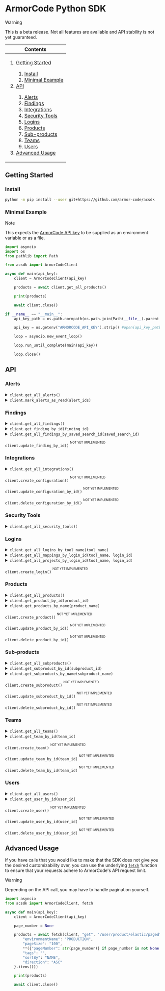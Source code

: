 <!-- <img height="128px" width="128px" align="right" /> -->

# ArmorCode Python SDK

> [!WARNING]
> This is a beta release. Not all features are available and API stability is not yet guaranteed.

<table>
	<thead>
		<tr>
			<th align="center"><strong>Contents</strong></th>
		</tr>
	</thead>
	<tbody>
		<tr>
			<td>
				<ol>
					<li><a href="#getting-started">Getting Started</a></li>
					<ol>
						<li><a href="#install">Install</a></li>
						<li><a href="#minimal-example">Minimal Example</a></li>
					</ol>
					<li><a href="#api">API</a></li>
					<ol>
						<li><a href="#alerts">Alerts</a></li>
						<li><a href="#findings">Findings</a></li>
						<li><a href="#integrations">Integrations</a></li>
						<li><a href="#security-tools">Security Tools</a></li>
						<li><a href="#logins">Logins</a></li>
						<li><a href="#products">Products</a></li>
						<li><a href="#sub-products">Sub-products</a></li>
						<li><a href="#teams">Teams</a></li>
						<li><a href="#users">Users</a></li>
					</ol>
					<li><a href="#advanced-usage">Advanced Usage</a></li>
				</ol>
			</td>
		</tr>
	</tbody>
</table>


## Getting Started

### Install

```sh
python -m pip install --user git+https://github.com/armor-code/acsdk
```

### Minimal Example

> [!Note]
> This expects the [ArmorCode API key](https://support.armorcode.com/hc/en-us/articles/19447589108499-Generating-ArmorCode-API-Key) to be supplied as an environment variable or as a file.

```python
import asyncio
import os
from pathlib import Path

from acsdk import ArmorCodeClient

async def main(api_key):
    client = ArmorCodeClient(api_key)

    products = await client.get_all_products()

    print(products)

    await client.close()

if __name__ == "__main__":
    api_key_path = os.path.normpath(os.path.join(Path(__file__).parent.absolute(), "ArmorCode_API_key.txt"))

    api_key = os.getenv("ARMORCODE_API_KEY").strip() #open(api_key_path, "r").read().strip()

    loop = asyncio.new_event_loop()

    loop.run_until_complete(main(api_key))

    loop.close()
```

## API

### Alerts

<details><summary><code>client.get_all_alerts()</code></summary>

#### Example:

<table>
	<tbody>
		<tr>
			<th width="441"><strong>Python</strong></td>
			<th width="441"><strong>REST</strong></td>
		</tr>
		<tr>
			<td>

```python
alerts = await client.get_all_alerts()
```
</td>
			<td>

```http
GET https://app.armorcode.com/api/alerts
    ?severity=CRITICAL,HIGH
    &page=0
    &size=10
    &sort=createdAt,desc
```
</td>
		</tr>
	</tbody>
</table>

#### Response:

```json
{
    "content": [
        {
            "id": "A-1",
            "severity": "MEDIUM",
            "status": "OPEN",
            "armorcodeTicketId": "null",
            "ticketUrl": null,
            "title": "1 new GITLAB repository synced for installation 11214",
            "description": "1 new GITLAB repository synced for installation 11214",
            "product": {
                "id": null,
                "name": null
            },
            "subProduct": {
                "id": null,
                "name": null
            },
            "environment": {
                "id": null,
                "name": null
            },
            "createdAt": 1718025431642,
            "updatedAt": 1718025431642,
            "assignee": {
                "id": null,
                "name": null
            },
            "sourceName": "GIT_NEW_REPO_SYNCED",
            "notificationId": null,
            "state": "UNREAD",
            "payload": "{\"installationName\":\"INSTALLATION_NAME\",\"loginId\":11214,\"installationId\":11214,\"toolName\":\"GITLAB\"}",
            "category": "Integration"
        }
    ],
    "pageable": {
        "pageNumber": 0,
        "pageSize": 100,
        "sort": {
            "empty": false,
            "sorted": true,
            "unsorted": false
        },
        "offset": 0,
        "paged": true,
        "unpaged": false
    },
    "last": true,
    "totalElements": 1,
    "totalPages": 1,
    "first": true,
    "size": 100,
    "number": 0,
    "sort": {
        "empty": false,
        "sorted": true,
        "unsorted": false
    },
    "numberOfElements": 1,
    "empty": false
}
```

</details>

<details><summary><code>client.mark_alerts_as_read(alert_ids)</code></summary>

#### Example:

<table>
	<tbody>
		<tr>
			<th width="441"><strong>Python</strong></td>
			<th width="441"><strong>REST</strong></td>
		</tr>
		<tr>
			<td>

```python
await client.mark_alerts_as_read(alert_ids)
```
</td>
			<td>

```http
PUT https://app.armorcode.com/api/alerts/update
Content-Type: application/json

{
    "state": "READ",
    "id": ["1116"]
}
```
</td>
		</tr>
	</tbody>
</table>

#### Response:

```
Updated Alerts
```

</details>


### Findings

<details><summary><code>client.get_all_findings()</code></summary>

#### Example:

<table>
	<tbody>
		<tr>
			<th width="441"><strong>Python</strong></td>
			<th width="441"><strong>REST</strong></td>
		</tr>
		<tr>
			<td>

```python
findings = await client.get_all_findings()
```
</td>
			<td>

```http
POST https://app.armorcode.com/user/findings/
Content-Type: application/json

{
    "filters": {},
    "ignoreDuplicate": true,
    "ignoreMitigated": null,
    "sort": "",
    "sortColumns": [],
    "ticketStatusRequired": true,
    "page": 0,
    "size": 100
}
```
</td>
		</tr>
	</tbody>
</table>

#### Response:

```json
{
    "content": [
        {
            "ruleId": [
                "1.327",
                "1.20"
            ],
            "mitigation": "Patched version: 4.2.2",
            "impact": null,
            "stepsToReproduce": null,
            "description": "Versions 4.2.1 and earlier of `jsonwebtoken` are affected by a verification bypass vulnerability. This is a result of weak validation of the JWT algorithm type, occuring when an attacker is allowed to arbitrarily specify the JWT algorithm.\n\n\n\n\n## Recommendation\n\nUpdate to version 4.2.2 or later.\n\n ### References: \n- https://nvd.nist.gov/vuln/detail/CVE-2015-9235\n- https://github.com/auth0/node-jsonwebtoken/commit/1bb584bc382295eeb7ee8c4452a673a77a68b687\n- https://auth0.com/blog/2015/03/31/critical-vulnerabilities-in-json-web-token-libraries/\n- https://github.com/advisories/GHSA-c7hr-j4mj-j2w6\n- https://www.npmjs.com/advisories/17\n- https://www.timmclean.net/2015/02/25/jwt-alg-none.html",
            "source": "Dependabot",
            "severity": "CRITICAL",
            "armorcodeCategory": "Secrets",
            "findingCategory": "Vulnerability",
            "category": "Vulnerability",
            "status": "OPEN",
            "productStatus": "Active",
            "subProductStatuses": "Active",
            "id": 659573042,
            "tid": 161,
            "policy": null,
            "lastUpdated": 1717526668000,
            "createdAt": 1715361339000,
            "externalMappings": {},
            "title": "jsonwebtoken : = 0.4.0 - Verification Bypass in jsonwebtoken",
            "armorcodeTicket": [],
            "toolSeverity": "CRITICAL",
            "cwe": [
                "20"
            ],
            "cve": [
                "CVE-2015-9235"
            ],
            "product": {
                "id": 158036,
                "name": "PRODUCT_NAME"
            },
            "subProduct": {
                "id": 346991,
                "name": "SUBPRODUCT_NAME"
            },
            "environment": {
                "id": 679687,
                "name": "Production"
            },
            "securityOwner": {
                "id": null,
                "name": null
            },
            "owner": {
                "id": null,
                "name": null
            },
            "developer": "bjenkins-armorcode@gmail.com",
            "developerName": "Brian Jenkins",
            "toolId": "RVA_kwDOLpS_Gc8AAAABR2PYgQ",
            "filePath": "package.json",
            "url": "https://github.com/bjenkins-armorcode/juice-shop/security/dependabot/1",
            "lineNumber": null,
            "mitigated": false,
            "scan": 19280155,
            "scanType": [
                "SCA"
            ],
            "analysisType": "STATIC",
            "similarFindings": null,
            "additionalDetails": {
                "COMMIT_MESSAGE": "Import juice-shop",
                "FIXED_BY_DEVELOPER_EMAIL": "bjenkins-armorcode@gmail.com",
                "isCISAKEV": false,
                "FIXED_COMMIT_MESSAGE": "Import juice-shop",
                "cvssVectorV2": "CVSS:3.0/AV:N/AC:L/PR:N/UI:N/S:U/C:H/I:H/A:H",
                "COMMIT_URL": "https://github.com/bjenkins-armorcode/juice-shop/commit/71513add1e6e56dc66395fdc7f405e7eb8953d31",
                "cvssVectorV3": "CVSS:3.0/AV:N/AC:L/PR:N/UI:N/S:U/C:H/I:H/A:H",
                "epssScore": 0.75142,
                "repositoryName": "bjenkins-armorcode/juice-shop",
                "FIXED_COMMIT_URL": "https://github.com/bjenkins-armorcode/juice-shop/commit/71513add1e6e56dc66395fdc7f405e7eb8953d31",
                "componentFixVersions": "4.2.2",
                "repositoryUrl": "https://github.com/bjenkins-armorcode/juice-shop",
                "cveUsed": "CVE-2015-9235",
                "aeName": "Production",
                "exploited": false,
                "FIXED_BY_DEVELOPER_NAME": "Brian Jenkins",
                "dateSource": "tool",
                "scanType": "SCA",
                "toolFindingStatus": "OPEN",
                "category": "Vulnerability",
                "aatiScore": 8.04,
                "toolStatusOriginal": "OPEN",
                "cvePublishedDate": 1527625740000,
                "cveLastModifiedVulDate": 1570662900000
            },
            "slaBreached": true,
            "unsupressTime": null,
            "componentName": "jsonwebtoken",
            "componentVersion": "= 0.4.0",
            "slaDueDate": 1715019036000,
            "triageDueDate": 1714587036000,
            "remediationDueDate": null,
            "underReview": null,
            "proposedData": null,
            "tagsMetaMap": {
                "SUBPRODUCT": []
            },
            "team": {
                "id": null,
                "name": null
            },
            "tags": [],
            "foundOn": 1714414236000,
            "foundOnDate": 1714414236000,
            "baseScore": 9.8,
            "impactScore": 5.9,
            "exploitabilityScore": 3.9,
            "publishedDate": 1527625740000,
            "lastModifiedDate": 1570662900000,
            "issueResolved": null,
            "toolFindingStatus": "OPEN",
            "toolStatusOriginal": null,
            "cvssVector": "CVSS:3.0/AV:N/AC:L/PR:N/UI:N/S:U/C:H/I:H/A:H",
            "newUrl": null,
            "findingScore": 5.1,
            "riskScore": null,
            "armorcodeProjects": null,
            "vendor": null,
            "subProductVersion": null,
            "productVersion": null,
            "mitigatedAt": null,
            "lastTriagedDate": null,
            "lastConfirmDate": null,
            "lastFalsePositiveDate": null,
            "lastOpenDate": 1715361339930,
            "lastAcceptRiskDate": null,
            "lastSuppressDate": null,
            "lastSeenDate": 1715299200000,
            "lastTriagedDateTime": null,
            "lastConfirmDateTime": null,
            "lastFalsePositiveDateTime": null,
            "lastOpenDateTime": 1715361339000,
            "lastAcceptRiskDateTime": null,
            "lastSuppressDateTime": null,
            "lastControlledDateTime": null,
            "lastInProgressDateTime": null,
            "lastTriageDateTime": null,
            "indirectExportFields": null,
            "assetScore": null,
            "comments": null,
            "history": null,
            "exploitMetaInfo": null,
            "attachments": null,
            "tagsUsedForAssetScore": [],
            "versionFindingsCount": null,
            "correlatedFindingsCount": null,
            "vmHostIpAddresses": null,
            "riskRegisters": null,
            "ctiScore": null,
            "cwesStrings": [
                "CWE-20"
            ],
            "assessment": []
        }
    ],
    "pageable": {
        "pageNumber": 0,
        "pageSize": 100,
        "sort": {
            "sorted": true,
            "empty": false,
            "unsorted": false
        },
        "offset": 0,
        "paged": true,
        "unpaged": false
    },
    "last": false,
    "totalElements": 1,
    "totalPages": 1,
    "first": true,
    "size": 100,
    "number": 0,
    "sort": {
        "sorted": true,
        "empty": false,
        "unsorted": false
    },
    "numberOfElements": 1,
    "empty": false
}
```

</details>

<details><summary><code>client.get_finding_by_id(finding_id)</code></summary>

#### Example:

<table>
	<tbody>
		<tr>
			<th width="441"><strong>Python</strong></td>
			<th width="441"><strong>REST</strong></td>
		</tr>
		<tr>
			<td>

```python
finding = await client.get_finding_by_id(finding_id)
```
</td>
			<td>

```http
GET https://app.armorcode.com/user/findings/{{finding_id}}
```
</td>
		</tr>
	</tbody>
</table>

#### Response:

```json
{
    "ruleId": [
        "1.327",
        "1.20"
    ],
    "mitigation": "Patched version: 4.2.2",
    "impact": null,
    "stepsToReproduce": null,
    "description": "Versions 4.2.1 and earlier of `jsonwebtoken` are affected by a verification bypass vulnerability. This is a result of weak validation of the JWT algorithm type, occuring when an attacker is allowed to arbitrarily specify the JWT algorithm.\n\n\n\n\n## Recommendation\n\nUpdate to version 4.2.2 or later.\n\n ### References: \n- https://nvd.nist.gov/vuln/detail/CVE-2015-9235\n- https://github.com/auth0/node-jsonwebtoken/commit/1bb584bc382295eeb7ee8c4452a673a77a68b687\n- https://auth0.com/blog/2015/03/31/critical-vulnerabilities-in-json-web-token-libraries/\n- https://github.com/advisories/GHSA-c7hr-j4mj-j2w6\n- https://www.npmjs.com/advisories/17\n- https://www.timmclean.net/2015/02/25/jwt-alg-none.html",
    "source": "Dependabot",
    "severity": "CRITICAL",
    "armorcodeCategory": "Secrets",
    "findingCategory": "Vulnerability",
    "category": "Vulnerability",
    "status": "OPEN",
    "productStatus": "Active",
    "subProductStatuses": "Active",
    "id": 659573042,
    "tid": 161,
    "policy": null,
    "lastUpdated": 1717526668000,
    "createdAt": 1715361339000,
    "externalMappings": {},
    "title": "jsonwebtoken : = 0.4.0 - Verification Bypass in jsonwebtoken",
    "armorcodeTicket": [],
    "toolSeverity": "CRITICAL",
    "cwe": [
        "20"
    ],
    "cve": [
        "CVE-2015-9235"
    ],
    "product": {
        "id": 158036,
        "name": "PRODUCT_NAME"
    },
    "subProduct": {
        "id": 346991,
        "name": "SUBPRODUCT_NAME"
    },
    "environment": {
        "id": 679687,
        "name": "Production"
    },
    "securityOwner": {
        "id": null,
        "name": null
    },
    "owner": {
        "id": null,
        "name": null
    },
    "developer": "bjenkins-armorcode@gmail.com",
    "developerName": "Brian Jenkins",
    "toolId": "RVA_kwDOLpS_Gc8AAAABR2PYgQ",
    "filePath": "package.json",
    "url": "https://github.com/bjenkins-armorcode/juice-shop/security/dependabot/1",
    "lineNumber": null,
    "mitigated": false,
    "scan": 19280155,
    "scanType": [
        "SCA"
    ],
    "analysisType": "STATIC",
    "similarFindings": null,
    "additionalDetails": {
        "COMMIT_MESSAGE": "Import juice-shop",
        "FIXED_BY_DEVELOPER_EMAIL": "bjenkins-armorcode@gmail.com",
        "isCISAKEV": false,
        "FIXED_COMMIT_MESSAGE": "Import juice-shop",
        "cvssVectorV2": "CVSS:3.0/AV:N/AC:L/PR:N/UI:N/S:U/C:H/I:H/A:H",
        "COMMIT_URL": "https://github.com/bjenkins-armorcode/juice-shop/commit/71513add1e6e56dc66395fdc7f405e7eb8953d31",
        "cvssVectorV3": "CVSS:3.0/AV:N/AC:L/PR:N/UI:N/S:U/C:H/I:H/A:H",
        "epssScore": 0.75142,
        "repositoryName": "bjenkins-armorcode/juice-shop",
        "FIXED_COMMIT_URL": "https://github.com/bjenkins-armorcode/juice-shop/commit/71513add1e6e56dc66395fdc7f405e7eb8953d31",
        "componentFixVersions": "4.2.2",
        "repositoryUrl": "https://github.com/bjenkins-armorcode/juice-shop",
        "cveUsed": "CVE-2015-9235",
        "aeName": "Production",
        "exploited": false,
        "FIXED_BY_DEVELOPER_NAME": "Brian Jenkins",
        "dateSource": "tool",
        "scanType": "SCA",
        "toolFindingStatus": "OPEN",
        "category": "Vulnerability",
        "aatiScore": 8.04,
        "toolStatusOriginal": "OPEN",
        "cvePublishedDate": 1527625740000,
        "cveLastModifiedVulDate": 1570662900000
    },
    "slaBreached": true,
    "unsupressTime": null,
    "componentName": "jsonwebtoken",
    "componentVersion": "= 0.4.0",
    "slaDueDate": 1715019036000,
    "triageDueDate": 1714587036000,
    "remediationDueDate": null,
    "underReview": null,
    "proposedData": null,
    "tagsMetaMap": {
        "SUBPRODUCT": []
    },
    "team": {
        "id": null,
        "name": null
    },
    "tags": [],
    "foundOn": 1714414236000,
    "foundOnDate": 1714414236000,
    "baseScore": 9.8,
    "impactScore": 5.9,
    "exploitabilityScore": 3.9,
    "publishedDate": 1527625740000,
    "lastModifiedDate": 1570662900000,
    "issueResolved": null,
    "toolFindingStatus": "OPEN",
    "toolStatusOriginal": null,
    "cvssVector": "CVSS:3.0/AV:N/AC:L/PR:N/UI:N/S:U/C:H/I:H/A:H",
    "newUrl": null,
    "findingScore": 5.1,
    "riskScore": null,
    "armorcodeProjects": null,
    "vendor": null,
    "subProductVersion": null,
    "productVersion": null,
    "mitigatedAt": null,
    "lastTriagedDate": null,
    "lastConfirmDate": null,
    "lastFalsePositiveDate": null,
    "lastOpenDate": 1715361339930,
    "lastAcceptRiskDate": null,
    "lastSuppressDate": null,
    "lastSeenDate": 1715299200000,
    "lastTriagedDateTime": null,
    "lastConfirmDateTime": null,
    "lastFalsePositiveDateTime": null,
    "lastOpenDateTime": 1715361339000,
    "lastAcceptRiskDateTime": null,
    "lastSuppressDateTime": null,
    "lastControlledDateTime": null,
    "lastInProgressDateTime": null,
    "lastTriageDateTime": null,
    "indirectExportFields": null,
    "assetScore": null,
    "comments": null,
    "history": null,
    "exploitMetaInfo": null,
    "attachments": null,
    "tagsUsedForAssetScore": [],
    "versionFindingsCount": null,
    "correlatedFindingsCount": null,
    "vmHostIpAddresses": null,
    "riskRegisters": null,
    "ctiScore": null,
    "cwesStrings": [
        "CWE-20"
    ],
    "assessment": []
}
```

</details>

<!--  -->

<details><summary><code>client.get_all_findings_by_saved_search_id(saved_search_id)</code></summary>

#### Example:

<table>
	<tbody>
		<tr>
			<th width="441"><strong>Python</strong></td>
			<th width="441"><strong>REST</strong></td>
		</tr>
		<tr>
			<td>

```python
findings = await client.get_all_findings_by_saved_search_id(saved_search_id)
```
</td>
			<td>

```http
GET https://app.armorcode.com/user/findings/saved-search/{{saved_search_id}}
    ?page=0
    &size=100
```
</td>
		</tr>
	</tbody>
</table>

#### Response:

```json
{
    "content": [
        {
            "ruleId": [
                "1.327",
                "1.20"
            ],
            "mitigation": "Patched version: 4.2.2",
            "impact": null,
            "stepsToReproduce": null,
            "description": "Versions 4.2.1 and earlier of `jsonwebtoken` are affected by a verification bypass vulnerability. This is a result of weak validation of the JWT algorithm type, occuring when an attacker is allowed to arbitrarily specify the JWT algorithm.\n\n\n\n\n## Recommendation\n\nUpdate to version 4.2.2 or later.\n\n ### References: \n- https://nvd.nist.gov/vuln/detail/CVE-2015-9235\n- https://github.com/auth0/node-jsonwebtoken/commit/1bb584bc382295eeb7ee8c4452a673a77a68b687\n- https://auth0.com/blog/2015/03/31/critical-vulnerabilities-in-json-web-token-libraries/\n- https://github.com/advisories/GHSA-c7hr-j4mj-j2w6\n- https://www.npmjs.com/advisories/17\n- https://www.timmclean.net/2015/02/25/jwt-alg-none.html",
            "source": "Dependabot",
            "severity": "CRITICAL",
            "armorcodeCategory": "Secrets",
            "findingCategory": "Vulnerability",
            "category": "Vulnerability",
            "status": "OPEN",
            "productStatus": "Active",
            "subProductStatuses": "Active",
            "id": 659573042,
            "tid": 161,
            "policy": null,
            "lastUpdated": 1717526668000,
            "createdAt": 1715361339000,
            "externalMappings": {},
            "title": "jsonwebtoken : = 0.4.0 - Verification Bypass in jsonwebtoken",
            "armorcodeTicket": [],
            "toolSeverity": "CRITICAL",
            "cwe": [
                "20"
            ],
            "cve": [
                "CVE-2015-9235"
            ],
            "product": {
                "id": 158036,
                "name": "PRODUCT_NAME"
            },
            "subProduct": {
                "id": 346991,
                "name": "SUBPRODUCT_NAME"
            },
            "environment": {
                "id": 679687,
                "name": "Production"
            },
            "securityOwner": {
                "id": null,
                "name": null
            },
            "owner": {
                "id": null,
                "name": null
            },
            "developer": "bjenkins-armorcode@gmail.com",
            "developerName": "Brian Jenkins",
            "toolId": "RVA_kwDOLpS_Gc8AAAABR2PYgQ",
            "filePath": "package.json",
            "url": "https://github.com/bjenkins-armorcode/juice-shop/security/dependabot/1",
            "lineNumber": null,
            "mitigated": false,
            "scan": 19280155,
            "scanType": [
                "SCA"
            ],
            "analysisType": "STATIC",
            "similarFindings": null,
            "additionalDetails": {
                "COMMIT_MESSAGE": "Import juice-shop",
                "FIXED_BY_DEVELOPER_EMAIL": "bjenkins-armorcode@gmail.com",
                "isCISAKEV": false,
                "FIXED_COMMIT_MESSAGE": "Import juice-shop",
                "cvssVectorV2": "CVSS:3.0/AV:N/AC:L/PR:N/UI:N/S:U/C:H/I:H/A:H",
                "COMMIT_URL": "https://github.com/bjenkins-armorcode/juice-shop/commit/71513add1e6e56dc66395fdc7f405e7eb8953d31",
                "cvssVectorV3": "CVSS:3.0/AV:N/AC:L/PR:N/UI:N/S:U/C:H/I:H/A:H",
                "epssScore": 0.75142,
                "repositoryName": "bjenkins-armorcode/juice-shop",
                "FIXED_COMMIT_URL": "https://github.com/bjenkins-armorcode/juice-shop/commit/71513add1e6e56dc66395fdc7f405e7eb8953d31",
                "componentFixVersions": "4.2.2",
                "repositoryUrl": "https://github.com/bjenkins-armorcode/juice-shop",
                "cveUsed": "CVE-2015-9235",
                "aeName": "Production",
                "exploited": false,
                "FIXED_BY_DEVELOPER_NAME": "Brian Jenkins",
                "dateSource": "tool",
                "scanType": "SCA",
                "toolFindingStatus": "OPEN",
                "category": "Vulnerability",
                "aatiScore": 8.04,
                "toolStatusOriginal": "OPEN",
                "cvePublishedDate": 1527625740000,
                "cveLastModifiedVulDate": 1570662900000
            },
            "slaBreached": true,
            "unsupressTime": null,
            "componentName": "jsonwebtoken",
            "componentVersion": "= 0.4.0",
            "slaDueDate": 1715019036000,
            "triageDueDate": 1714587036000,
            "remediationDueDate": null,
            "underReview": null,
            "proposedData": null,
            "tagsMetaMap": {
                "SUBPRODUCT": []
            },
            "team": {
                "id": null,
                "name": null
            },
            "tags": [],
            "foundOn": 1714414236000,
            "foundOnDate": 1714414236000,
            "baseScore": 9.8,
            "impactScore": 5.9,
            "exploitabilityScore": 3.9,
            "publishedDate": 1527625740000,
            "lastModifiedDate": 1570662900000,
            "issueResolved": null,
            "toolFindingStatus": "OPEN",
            "toolStatusOriginal": null,
            "cvssVector": "CVSS:3.0/AV:N/AC:L/PR:N/UI:N/S:U/C:H/I:H/A:H",
            "newUrl": null,
            "findingScore": 5.1,
            "riskScore": null,
            "armorcodeProjects": null,
            "vendor": null,
            "subProductVersion": null,
            "productVersion": null,
            "mitigatedAt": null,
            "lastTriagedDate": null,
            "lastConfirmDate": null,
            "lastFalsePositiveDate": null,
            "lastOpenDate": 1715361339930,
            "lastAcceptRiskDate": null,
            "lastSuppressDate": null,
            "lastSeenDate": 1715299200000,
            "lastTriagedDateTime": null,
            "lastConfirmDateTime": null,
            "lastFalsePositiveDateTime": null,
            "lastOpenDateTime": 1715361339000,
            "lastAcceptRiskDateTime": null,
            "lastSuppressDateTime": null,
            "lastControlledDateTime": null,
            "lastInProgressDateTime": null,
            "lastTriageDateTime": null,
            "indirectExportFields": null,
            "assetScore": null,
            "comments": null,
            "history": null,
            "exploitMetaInfo": null,
            "attachments": null,
            "tagsUsedForAssetScore": [],
            "versionFindingsCount": null,
            "correlatedFindingsCount": null,
            "vmHostIpAddresses": null,
            "riskRegisters": null,
            "ctiScore": null,
            "cwesStrings": [
                "CWE-20"
            ],
            "assessment": []
        }
    ],
    "pageable": {
        "pageNumber": 0,
        "pageSize": 100,
        "sort": {
            "sorted": true,
            "empty": false,
            "unsorted": false
        },
        "offset": 0,
        "paged": true,
        "unpaged": false
    },
    "last": false,
    "totalElements": 1,
    "totalPages": 1,
    "first": true,
    "size": 100,
    "number": 0,
    "sort": {
        "sorted": true,
        "empty": false,
        "unsorted": false
    },
    "numberOfElements": 1,
    "empty": false
}
```

</details>


`client.update_finding_by_id()` <sup><sup>NOT YET IMPLEMENTED</sup></sup>

### Integrations

<details><summary><code>client.get_all_integrations()</code></summary>

#### Example:

<table>
	<tbody>
		<tr>
			<th width="441"><strong>Python</strong></td>
			<th width="441"><strong>REST</strong></td>
		</tr>
		<tr>
			<td>

```python
integrations = await client.get_all_integrations()
```
</td>
			<td>

```http
GET https://app.armorcode.com/user/tools/integration-tools/status
```
</td>
		</tr>
	</tbody>
</table>

#### Response:

```json
[
    {
        "toolName": "APIKEY",
        "toolType": "INTEGRATION",
        "toolId": "APIKEY",
        "configurationStatus": "ACTIVE",
        "integrations": 1,
        "operationalStatus": "ACTIVE",
        "scanStatus": null,
        "executionDate": 1717766692000,
        "version": null,
        "isAuditEnabled": false,
        "businessUnitId": null,
        "tenant": null,
        "productId": null,
        "subProductId": null,
        "isShareable": null,
        "operationalStatusMessage": null,
        "activeCount": 1,
        "inactiveCount": 0,
        "configErrorCount": 0
    }
]
```

</details>

`client.create_configuration()` <sup><sup>NOT YET IMPLEMENTED</sup></sup>

`client.update_configuration_by_id()` <sup><sup>NOT YET IMPLEMENTED</sup></sup>

`client.delete_configuration_by_id()` <sup><sup>NOT YET IMPLEMENTED</sup></sup>

### Security Tools

<details><summary><code>client.get_all_security_tools()</code></summary>

#### Example:

<table>
	<tbody>
		<tr>
			<th width="441"><strong>Python</strong></td>
			<th width="441"><strong>REST</strong></td>
		</tr>
		<tr>
			<td>

```python
security_tools = await client.get_all_security_tools()
```
</td>
			<td>

```http
GET https://app.armorcode.com/user/tools/appsec-tools/status
```
</td>
		</tr>
	</tbody>
</table>

#### Response:

```json
[
    {
        "toolName": "Snyk",
        "toolType": "SCA/SAST/Container Security/IaC",
        "toolId": "SNYK",
        "configurationStatus": "ACTIVE",
        "integrations": 1,
        "operationalStatus": "ACTIVE",
        "scanStatus": null,
        "executionDate": 1721911072000,
        "version": [],
        "isAuditEnabled": true,
        "businessUnitId": null,
        "tenant": null,
        "productId": null,
        "subProductId": null,
        "isShareable": true,
        "operationalStatusMessage": "",
        "activeCount": 1,
        "inactiveCount": 0,
        "configErrorCount": 0
    }
]
```

</details>

### Logins

<details><summary><code>client.get_all_logins_by_tool_name(tool_name)</code></summary>

#### Example:

<table>
	<tbody>
		<tr>
			<th width="441"><strong>Python</strong></td>
			<th width="441"><strong>REST</strong></td>
		</tr>
		<tr>
			<td>

```python
logins = await client.get_all_logins_by_tool_name(tool_name)
```
</td>
			<td>

```http
GET https://app.armorcode.com/user/tools/generic/login_details/{{tool_name}}
```
</td>
		</tr>
	</tbody>
</table>

#### Response:

```json
{
    "configurations": [
        {
            "name": "CONFIGURATION_NAME",
            "shareable": false,
            "id": 51704,
            "total_configurations": 1,
            "status": "ENABLED",
            "apiEndpoint": "https://api.snyk.io/",
            "bot_id": null,
            "expires_in": null,
            "refresh_expires_in": null,
            "scope": null,
            "token_type": null
        }
    ]
}
```

</details>

<details><summary><code>client.get_all_mappings_by_login_id(tool_name, login_id)</code></summary>

#### Example:

<table>
	<tbody>
		<tr>
			<th width="441"><strong>Python</strong></td>
			<th width="441"><strong>REST</strong></td>
		</tr>
		<tr>
			<td>

```python
mappings = await client.get_all_mappings_by_login_id(tool_name, login_id)
```
</td>
			<td>

```http
POST https://app.armorcode.com/user/tools/generic/configurations/{{toolName}}
Content-Type: application/json

{
    "size": 10,
    "sort": "createdAt,desc",
    "sortOrder": "desc",
    "sortColumn": "createdAt",
    "filters": {},
    "toolType": "PULL",
    "loginId": {{loginId}},
    "toolFilters": {}
}
```
</td>
		</tr>
	</tbody>
</table>

#### Response:

```json
{
    "configurations": [
        {
            "id": 1120009,
            "tool_name": "Snyk",
            "product_name": "PRODUCT_NAME",
            "product_id": 202687,
            "sub_product_id": 235781,
            "sub_product_name": "SUBPRODUCT_NAME",
            "environment": "Production",
            "suspended": false,
            "operationalStatus": "ACTIVE",
            "lastConnected": 1721911072000,
            "scanStatus": "PASSED",
            "scanLastRun": 1721853107275,
            "scanNextRun": 1721914671989,
            "scanId": 946109,
            "login_id": 51704,
            "lastToolScanDate": 1721853107275,
            "metaDetails": null,
            "lastToolAssessmentDate": null,
            "latestIngestionFailureTime": null,
            "frequency": 2,
            "frequencyUnit": "DAYS",
            "engagementId": null,
            "webhookEnabled": null,
            "displayName": null,
            "exploitMaturity": "",
            "orgId": "75ab4acb-f7b0-4531-9066-4105ac959a82",
            "orgName": "ORGANIZATION_NAME",
            "origin": "",
            "project_type": "project",
            "projectId": "PROJECT_ID",
            "projectName": "PROJECT_NAME",
            "scanType": "",
            "tags": null,
            "targetId": "6b88e0d1-9cdc-4c50-93f2-f3fb2d0e29cd"
        }
    ],
    "totalElements": 1
}
```

</details>

<details><summary><code>client.get_all_projects_by_login_id(tool_name, login_id)</code></summary>

#### Example:

<table>
	<tbody>
		<tr>
			<th width="441"><strong>Python</strong></td>
			<th width="441"><strong>REST</strong></td>
		</tr>
		<tr>
			<td>

```python
projects = await client.get_all_projects_by_login_id(tool_name, login_id)
```
</td>
			<td>

```http
GET https://app.armorcode.com/user/tools/generic/configurations/{{toolName}}/project
    ?login_id={{loginId}}
    &page=0

```
</td>
		</tr>
	</tbody>
</table>

#### Response:

```json
{
    "projects": [
        {
            "name": "TheRedHatter/hello-world",
            "id": "TheRedHatter/hello-world",
            "mappedStatus": null,
            "versions": null,
            "projectStatus": null,
            "otherProperties": {
                "orgId": "75ab4acb-f7b0-4531-9066-4105ac959a82",
                "orgName": "ORGANIZATION_NAME",
                "origin": "github",
                "projectStatus": "ACTIVE",
                "references": [
                    "master"
                ],
                "actualProjectId": "ca50e06b-d026-435a-8a9e-f7c123a5199a",
                "targetId": "6b88e0d1-9cdc-4c50-93f2-f3fb2d0e29cd",
                "displayName": "TheRedHatter/hello-world",
                "tags": "{\"snyk.projecttarget\":[\"theredhatter/hello-world\"],\"snyk.origin\":[\"github\"],\"snyk.projectowner\":[\"theredhatter\"],\"snyk.projecttype\":[\"sast\"],\"snyk.orgname\":[\"organization name\"],\"snyk.projectrepourl\":[\"https://github.com/theredhatter/hello-world\"],\"snyk.targetreference\":[\"master\"]}"
            },
            "tags": null
        }
    ],
    "page": 1,
    "total": 1,
    "next": false,
    "isListFromCachedProjects": null,
    "message": null,
    "pageAfter": null
}
```

</details>


`client.create_login()` <sup><sup>NOT YET IMPLEMENTED</sup></sup>

### Products

<details><summary><code>client.get_all_products()</code></summary>

#### Example:

<table>
	<tbody>
		<tr>
			<th width="441"><strong>Python</strong></td>
			<th width="441"><strong>REST</strong></td>
		</tr>
		<tr>
			<td>

```python
products = await client.get_all_products()
```
</td>
			<td>

```http
GET https://app.armorcode.com/user/product/elastic/paged
	?environmentName=PRODUCTION
	&pageSize=20
	&pageNumber=0
	&tags=
	&sortBy=NAME
	&direction=ASC
```
</td>
		</tr>
	</tbody>
</table>

#### Response:

```json
{
    "content": [
        {
            "id": "202687",
            "createdAtDate": 1721911006000,
            "updatedAtDate": 1721911006000,
            "createdBy": "bjenkins@armorcode.io",
            "updatedBy": "bjenkins@armorcode.io",
            "isDeleted": false,
            "isPublished": true,
            "updateSource": null,
            "tenant": 295,
            "businessUnitId": 1283,
            "name": "PRODUCT_NAME",
            "type": 1,
            "types": null,
            "description": null,
            "status": "Active",
            "versionNumber": null,
            "category": null,
            "revenueImpact": null,
            "environment": null,
            "classType": "Software only",
            "hostedCloud": null,
            "complianceRequireds": null,
            "userRecords": null,
            "businessOwner": null,
            "businessOwnerName": null,
            "businessOwnerEmail": null,
            "securityOwner": null,
            "securityOwnerName": null,
            "securityOwnerEmail": null,
            "engineeringOwner": null,
            "engineeringOwnerName": null,
            "engineeringOwnerEmail": null,
            "supportOwner": null,
            "supportOwnerName": null,
            "supportOwnerEmail": null,
            "complianceOwner": null,
            "complianceOwnerName": null,
            "complianceOwnerEmail": null,
            "teamId": null,
            "teamName": null,
            "complianceRequired": true,
            "publicCloud": true,
            "internetFacing": true,
            "score": null,
            "risk": null,
            "tier": null,
            "confidentialityRequirement": "Not Defined",
            "confidentiality": "None",
            "availabilityRequirement": "Low",
            "availability": "None",
            "attackingVector": "Network",
            "confidentialityOptions": "",
            "impact": null,
            "likelihood": null,
            "tags": null,
            "slaTemplateId": null,
            "subProductCount": 1,
            "riskCalculationType": null,
            "mostRiskySubProduct": null,
            "artifacts": [],
            "tagList": [],
            "sourceProvidedId": null,
            "riskyFinding": null,
            "unusedRecommendedTools": null,
            "riskCachedProperties": null,
            "deleted": false,
            "published": true
        }
    ],
    "pageable": {
        "pageNumber": 0,
        "pageSize": 100,
        "sort": {
            "empty": false,
            "sorted": true,
            "unsorted": false
        },
        "offset": 0,
        "paged": true,
        "unpaged": false
    },
    "last": true,
    "totalElements": 1,
    "totalPages": 1,
    "first": true,
    "size": 100,
    "number": 0,
    "sort": {
        "empty": false,
        "sorted": true,
        "unsorted": false
    },
    "numberOfElements": 1,
    "empty": false
}
```

</details>

<details><summary><code>client.get_product_by_id(product_id)</code></summary>

#### Example:

<table>
	<tbody>
		<tr>
			<th width="441"><strong>Python</strong></td>
			<th width="441"><strong>REST</strong></td>
		</tr>
		<tr>
			<td>

```python
product = await client.get_product_by_id(product_id)
```
</td>
			<td>

```http
GET https://app.armorcode.com/user/product/{{productId}}
```
</td>
		</tr>
	</tbody>
</table>

#### Response:

```json
{
    "id": "202687",
    "createdAtDate": 1721911006000,
    "updatedAtDate": 1721911006000,
    "createdBy": "bjenkins@armorcode.io",
    "updatedBy": "bjenkins@armorcode.io",
    "isDeleted": false,
    "isPublished": true,
    "updateSource": null,
    "tenant": 295,
    "businessUnitId": 1283,
    "name": "PRODUCT_NAME",
    "type": 1,
    "types": null,
    "description": null,
    "status": "Active",
    "versionNumber": null,
    "category": null,
    "revenueImpact": null,
    "environment": null,
    "classType": "Software only",
    "hostedCloud": null,
    "complianceRequireds": null,
    "userRecords": null,
    "businessOwner": null,
    "businessOwnerName": null,
    "businessOwnerEmail": null,
    "securityOwner": null,
    "securityOwnerName": null,
    "securityOwnerEmail": null,
    "engineeringOwner": null,
    "engineeringOwnerName": null,
    "engineeringOwnerEmail": null,
    "supportOwner": null,
    "supportOwnerName": null,
    "supportOwnerEmail": null,
    "complianceOwner": null,
    "complianceOwnerName": null,
    "complianceOwnerEmail": null,
    "teamId": null,
    "teamName": null,
    "complianceRequired": true,
    "publicCloud": true,
    "internetFacing": true,
    "score": null,
    "risk": null,
    "tier": null,
    "confidentialityRequirement": "Not Defined",
    "confidentiality": "None",
    "availabilityRequirement": "Low",
    "availability": "None",
    "attackingVector": "Network",
    "confidentialityOptions": "",
    "impact": null,
    "likelihood": null,
    "tags": null,
    "slaTemplateId": null,
    "subProductCount": 1,
    "riskCalculationType": null,
    "mostRiskySubProduct": null,
    "artifacts": [],
    "tagList": [],
    "sourceProvidedId": null,
    "riskyFinding": null,
    "unusedRecommendedTools": null,
    "riskCachedProperties": null,
    "deleted": false,
    "published": true
}
```

</details>

<details><summary><code>client.get_products_by_name(product_name)</code></summary>

#### Example:

<table>
	<tbody>
		<tr>
			<th width="441"><strong>Python</strong></td>
			<th width="441"><strong>REST</strong></td>
		</tr>
		<tr>
			<td>

```python
products = await client.get_products_by_name(product_name)
```
</td>
			<td>

```http
N/A
```
</td>
		</tr>
	</tbody>
</table>

#### Response:

```json
[
    {
        "id": "202687",
        "createdAtDate": 1721911006000,
        "updatedAtDate": 1721911006000,
        "createdBy": "bjenkins@armorcode.io",
        "updatedBy": "bjenkins@armorcode.io",
        "isDeleted": false,
        "isPublished": true,
        "updateSource": null,
        "tenant": 295,
        "businessUnitId": 1283,
        "name": "PRODUCT_NAME",
        "type": 1,
        "types": null,
        "description": null,
        "status": "Active",
        "versionNumber": null,
        "category": null,
        "revenueImpact": null,
        "environment": null,
        "classType": "Software only",
        "hostedCloud": null,
        "complianceRequireds": null,
        "userRecords": null,
        "businessOwner": null,
        "businessOwnerName": null,
        "businessOwnerEmail": null,
        "securityOwner": null,
        "securityOwnerName": null,
        "securityOwnerEmail": null,
        "engineeringOwner": null,
        "engineeringOwnerName": null,
        "engineeringOwnerEmail": null,
        "supportOwner": null,
        "supportOwnerName": null,
        "supportOwnerEmail": null,
        "complianceOwner": null,
        "complianceOwnerName": null,
        "complianceOwnerEmail": null,
        "teamId": null,
        "teamName": null,
        "complianceRequired": true,
        "publicCloud": true,
        "internetFacing": true,
        "score": null,
        "risk": null,
        "tier": null,
        "confidentialityRequirement": "Not Defined",
        "confidentiality": "None",
        "availabilityRequirement": "Low",
        "availability": "None",
        "attackingVector": "Network",
        "confidentialityOptions": "",
        "impact": null,
        "likelihood": null,
        "tags": null,
        "slaTemplateId": null,
        "subProductCount": 1,
        "riskCalculationType": null,
        "mostRiskySubProduct": null,
        "artifacts": [],
        "tagList": [],
        "sourceProvidedId": null,
        "riskyFinding": null,
        "unusedRecommendedTools": null,
        "riskCachedProperties": null,
        "deleted": false,
        "published": true
    }
]
```

</details>


`client.create_product()` <sup><sup>NOT YET IMPLEMENTED</sup></sup>

`client.update_product_by_id()` <sup><sup>NOT YET IMPLEMENTED</sup></sup>

`client.delete_product_by_id()` <sup><sup>NOT YET IMPLEMENTED</sup></sup>

### Sub-products

<details><summary><code>client.get_all_subproducts()</code></summary>

#### Example:

<table>
	<tbody>
		<tr>
			<th width="441"><strong>Python</strong></td>
			<th width="441"><strong>REST</strong></td>
		</tr>
		<tr>
			<td>

```python
subproducts = await client.get_all_subproducts()
```
</td>
			<td>

```http
GET https://app.armorcode.com/user/sub-product/elastic
    ?environmentName=PRODUCTION
    &pageSize=20
    &pageNumber=0
    &tags=
    &sortBy=NAME
    &direction=ASC
```
</td>
		</tr>
	</tbody>
</table>

#### Response:

```json
{
    "content": [
        {
            "id": "235781",
            "createdAtDate": 1721911018000,
            "updatedAtDate": 1721911018000,
            "createdBy": "bjenkins@armorcode.io",
            "updatedBy": "bjenkins@armorcode.io",
            "isDeleted": false,
            "isPublished": true,
            "updateSource": null,
            "tenant": 295,
            "businessUnitId": 1283,
            "name": "SUBPRODUCT_NAME",
            "description": null,
            "versionNumber": null,
            "category": null,
            "repoLink": null,
            "repoType": null,
            "technologies": "",
            "programmingLanguage": "",
            "type": null,
            "types": [],
            "origin": null,
            "businessOwner": null,
            "businessOwnerName": null,
            "businessOwnerEmail": null,
            "securityOwner": null,
            "securityOwnerName": null,
            "securityOwnerEmail": null,
            "engineeringOwner": null,
            "engineeringOwnerName": null,
            "engineeringOwnerEmail": null,
            "supportOwner": null,
            "supportOwnerName": null,
            "supportOwnerEmail": null,
            "complianceOwner": null,
            "complianceOwnerName": null,
            "complianceOwnerEmail": null,
            "teamId": null,
            "teamName": null,
            "complianceRequired": false,
            "publicCloud": true,
            "internetFacing": true,
            "parent": 202687,
            "parentName": "PRODUCT_NAME",
            "score": null,
            "risk": null,
            "confidentialityRequirement": "Not Defined",
            "confidentiality": "None",
            "availabilityRequirement": "Low",
            "availability": "None",
            "attackingVector": "Network",
            "confidentialityOptions": "",
            "impact": null,
            "likelihood": null,
            "tags": null,
            "cloneSourceSubProductId": null,
            "cloneSourceSubProductName": null,
            "errorTools": null,
            "inactiveTools": null,
            "notConfiguredTools": null,
            "severity": null,
            "status": "Active",
            "artifacts": [],
            "tagList": [],
            "tagsMetaMap": null,
            "sourceProvidedId": null,
            "tier": null,
            "riskyFinding": null,
            "unusedRecommendedTools": null,
            "riskCachedProperties": null,
            "deleted": false,
            "published": true
        }
    ],
    "pageable": {
        "pageNumber": 0,
        "pageSize": 100,
        "sort": {
            "empty": false,
            "sorted": true,
            "unsorted": false
        },
        "offset": 0,
        "paged": true,
        "unpaged": false
    },
    "last": true,
    "totalElements": 1,
    "totalPages": 1,
    "first": true,
    "size": 100,
    "number": 0,
    "sort": {
        "empty": false,
        "sorted": true,
        "unsorted": false
    },
    "numberOfElements": 1,
    "empty": false
}
```

</details>

<details><summary><code>client.get_subproduct_by_id(subproduct_id)</code></summary>

#### Example:

<table>
	<tbody>
		<tr>
			<th width="441"><strong>Python</strong></td>
			<th width="441"><strong>REST</strong></td>
		</tr>
		<tr>
			<td>

```python
subproduct = await client.get_subproduct_by_id(subproduct_id)
```
</td>
			<td>

```http
GET https://app.armorcode.com/api/sub-product/{{subproductId}}
```
</td>
		</tr>
	</tbody>
</table>

#### Response:

```json
{
    "id": "235781",
    "createdAtDate": 1721911018000,
    "updatedAtDate": 1721911018000,
    "createdBy": "bjenkins@armorcode.io",
    "updatedBy": "bjenkins@armorcode.io",
    "isDeleted": false,
    "isPublished": true,
    "updateSource": null,
    "tenant": 295,
    "businessUnitId": 1283,
    "name": "SUBPRODUCT_NAME",
    "description": null,
    "versionNumber": null,
    "category": null,
    "repoLink": null,
    "repoType": null,
    "technologies": "",
    "programmingLanguage": "",
    "type": null,
    "types": [],
    "origin": null,
    "businessOwner": null,
    "businessOwnerName": null,
    "businessOwnerEmail": null,
    "securityOwner": null,
    "securityOwnerName": null,
    "securityOwnerEmail": null,
    "engineeringOwner": null,
    "engineeringOwnerName": null,
    "engineeringOwnerEmail": null,
    "supportOwner": null,
    "supportOwnerName": null,
    "supportOwnerEmail": null,
    "complianceOwner": null,
    "complianceOwnerName": null,
    "complianceOwnerEmail": null,
    "teamId": null,
    "teamName": null,
    "complianceRequired": false,
    "publicCloud": true,
    "internetFacing": true,
    "parent": 202687,
    "parentName": "PRODUCT_NAME",
    "score": null,
    "risk": null,
    "confidentialityRequirement": "Not Defined",
    "confidentiality": "None",
    "availabilityRequirement": "Low",
    "availability": "None",
    "attackingVector": "Network",
    "confidentialityOptions": "",
    "impact": null,
    "likelihood": null,
    "tags": null,
    "cloneSourceSubProductId": null,
    "cloneSourceSubProductName": null,
    "errorTools": null,
    "inactiveTools": null,
    "notConfiguredTools": null,
    "severity": null,
    "status": "Active",
    "artifacts": [],
    "tagList": [],
    "tagsMetaMap": null,
    "sourceProvidedId": null,
    "tier": null,
    "riskyFinding": null,
    "unusedRecommendedTools": null,
    "riskCachedProperties": null,
    "deleted": false,
    "published": true
}
```

</details>

<details><summary><code>client.get_subproducts_by_name(subproduct_name)</code></summary>

#### Example:

<table>
	<tbody>
		<tr>
			<th width="441"><strong>Python</strong></td>
			<th width="441"><strong>REST</strong></td>
		</tr>
		<tr>
			<td>

```python
subproducts = await client.get_subproducts_by_name(subproduct_name)
```
</td>
			<td>

```http
N/A
```
</td>
		</tr>
	</tbody>
</table>

#### Response:

```json
[
    {
        "id": "235781",
        "createdAtDate": 1721911018000,
        "updatedAtDate": 1721911018000,
        "createdBy": "bjenkins@armorcode.io",
        "updatedBy": "bjenkins@armorcode.io",
        "isDeleted": false,
        "isPublished": true,
        "updateSource": null,
        "tenant": 295,
        "businessUnitId": 1283,
        "name": "SUBPRODUCT_NAME",
        "description": null,
        "versionNumber": null,
        "category": null,
        "repoLink": null,
        "repoType": null,
        "technologies": "",
        "programmingLanguage": "",
        "type": null,
        "types": [],
        "origin": null,
        "businessOwner": null,
        "businessOwnerName": null,
        "businessOwnerEmail": null,
        "securityOwner": null,
        "securityOwnerName": null,
        "securityOwnerEmail": null,
        "engineeringOwner": null,
        "engineeringOwnerName": null,
        "engineeringOwnerEmail": null,
        "supportOwner": null,
        "supportOwnerName": null,
        "supportOwnerEmail": null,
        "complianceOwner": null,
        "complianceOwnerName": null,
        "complianceOwnerEmail": null,
        "teamId": null,
        "teamName": null,
        "complianceRequired": false,
        "publicCloud": true,
        "internetFacing": true,
        "parent": 202687,
        "parentName": "PRODUCT_NAME",
        "score": null,
        "risk": null,
        "confidentialityRequirement": "Not Defined",
        "confidentiality": "None",
        "availabilityRequirement": "Low",
        "availability": "None",
        "attackingVector": "Network",
        "confidentialityOptions": "",
        "impact": null,
        "likelihood": null,
        "tags": null,
        "cloneSourceSubProductId": null,
        "cloneSourceSubProductName": null,
        "errorTools": null,
        "inactiveTools": null,
        "notConfiguredTools": null,
        "severity": null,
        "status": "Active",
        "artifacts": [],
        "tagList": [],
        "tagsMetaMap": null,
        "sourceProvidedId": null,
        "tier": null,
        "riskyFinding": null,
        "unusedRecommendedTools": null,
        "riskCachedProperties": null,
        "deleted": false,
        "published": true
    }
]
```

</details>


`client.create_subproduct()` <sup><sup>NOT YET IMPLEMENTED</sup></sup>

`client.update_subproduct_by_id()` <sup><sup>NOT YET IMPLEMENTED</sup></sup>

`client.delete_subproduct_by_id()` <sup><sup>NOT YET IMPLEMENTED</sup></sup>

### Teams

<details><summary><code>client.get_all_teams()</code></summary>

#### Example:

<table>
	<tbody>
		<tr>
			<th width="441"><strong>Python</strong></td>
			<th width="441"><strong>REST</strong></td>
		</tr>
		<tr>
			<td>

```python
teams = await client.get_all_teams()
```
</td>
			<td>

```http
GET https://app.armorcode.com/api/team/filters
```
</td>
		</tr>
	</tbody>
</table>

#### Response:

```json
{
    "name": [
        {
            "id": 16635,
            "name": "All Armorcode Users"
        }
    ]
}
```

</details>

<details><summary><code>client.get_team_by_id(team_id)</code></summary>

#### Example:

<table>
	<tbody>
		<tr>
			<th width="441"><strong>Python</strong></td>
			<th width="441"><strong>REST</strong></td>
		</tr>
		<tr>
			<td>

```python
team = await client.get_team_by_id(team_id)
```
</td>
			<td>

```http
GET https://app.armorcode.com/api/team/{{teamId}}
```
</td>
		</tr>
	</tbody>
</table>

#### Response:

```json
{
    "id": 16635,
    "createdAt": 1717766578000,
    "updatedAt": 1717766578000,
    "createdBy": "bjenkins@armorcode.io",
    "updatedBy": "bjenkins@armorcode.io",
    "isDeleted": false,
    "isPublished": true,
    "tenant": 295,
    "name": "All Armorcode Users",
    "description": "Default Team giving users initial access to ArmorCode with the scope of all Organizations. Both the name and scope of access can be configured. The assigned roles of a user added to the Team controls the actions available within the scope.",
    "level": null,
    "properties": [],
    "members": [],
    "lead": null,
    "hasAccess": null,
    "emailAlias": null,
    "slackConfigId": null,
    "msTeamsLoginId": null,
    "msTeamsTeam": null,
    "msTeamsChannel": null,
    "accessOnAllBusinessUnits": true,
    "approvalWorkflow": null,
    "deleted": false,
    "published": true,
    "tags": null,
    "securityOwner": null,
    "complianceOwner": null,
    "engineeringOwner": null,
    "supportOwner": null,
    "businessOwner": null
}
```

</details>

`client.create_team()` <sup><sup>NOT YET IMPLEMENTED</sup></sup>

`client.update_team_by_id(team_id)` <sup><sup>NOT YET IMPLEMENTED</sup></sup>

`client.delete_team_by_id(team_id)` <sup><sup>NOT YET IMPLEMENTED</sup></sup>

### Users

<details><summary><code>client.get_all_users()</code></summary>

#### Example:

<table>
	<tbody>
		<tr>
			<th width="441"><strong>Python</strong></td>
			<th width="441"><strong>REST</strong></td>
		</tr>
		<tr>
			<td>

```python
users = await client.get_all_users()
```
</td>
			<td>

```http
GET https://app.armorcode.com/user/data/users
```
</td>
		</tr>
	</tbody>
</table>

#### Response:

```json
[
    {
        "userId": 3692,
        "email": "bjenkins@armorcode.io",
        "tenantRole": "ROLE_TENANTADMIN",
        "name": "Brian Jenkins",
        "data": null,
        "canBeModified": true,
        "disableLogin": false,
        "isBasicAuthEnabled": false,
        "lastlogin": 1721910574000,
        "teamInfo": null,
        "defaultBu": null
    }
]
```

</details>

<details><summary><code>client.get_user_by_id(user_id)</code></summary>

#### Example:

<table>
	<tbody>
		<tr>
			<th width="441"><strong>Python</strong></td>
			<th width="441"><strong>REST</strong></td>
		</tr>
		<tr>
			<td>

```python
user = await client.get_user_by_id(user_id)
```
</td>
			<td>

```http
N/A
```
</td>
		</tr>
	</tbody>
</table>

#### Response:

```json
{
    "userId": 3692,
    "email": "bjenkins@armorcode.io",
    "tenantRole": "ROLE_TENANTADMIN",
    "name": "Brian Jenkins",
    "data": null,
    "canBeModified": true,
    "disableLogin": false,
    "isBasicAuthEnabled": false,
    "lastlogin": 1721910574000,
    "teamInfo": null,
    "defaultBu": null
}
```

</details>

`client.create_user()` <sup><sup>NOT YET IMPLEMENTED</sup></sup>

`client.update_user_by_id(user_id)` <sup><sup>NOT YET IMPLEMENTED</sup></sup>

`client.delete_user_by_id(user_id)` <sup><sup>NOT YET IMPLEMENTED</sup></sup>

## Advanced Usage

If you have calls that you would like to make that the SDK does not give you the desired customizability over, you can use the underlying [`fetch`](/acsdk/util/fetch_without_logging.py) function to ensure that your requests adhere to ArmorCode's API request limit.

> [!WARNING]
> Depending on the API call, you may have to handle pagination yourself.

```python
import asyncio
from acsdk import ArmorCodeClient, fetch

async def main(api_key):
    client = ArmorCodeClient(api_key)

    page_number = None

    products = await fetch(client, "get", "/user/product/elastic/paged", params=list({
        "environmentName": "PRODUCTION",
        "pageSize": "100",
        **({"pageNumber": str(page_number)} if page_number is not None else {}),
        "tags": "",
        "sortBy": "NAME",
        "direction": "ASC"
    }.items()))

    print(products)

    await client.close()
```
